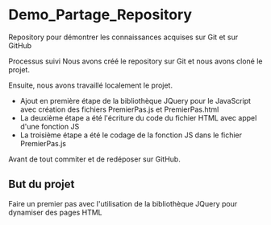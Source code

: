 # Demo_Partage_Repository
Repository pour démontrer les connaissances acquises sur Git et sur GitHub

Processus suivi
Nous avons créé le repository sur Git et nous avons cloné le projet.

Ensuite, nous avons travaillé localement le projet.

+ Ajout en première étape de la bibliothèque JQuery pour le JavaScript avec création des fichiers PremierPas.js et PremierPas.html
+ La deuxième étape a été l'écriture du code du fichier HTML avec appel d'une fonction JS
+ La troisième étape a été le codage de la fonction JS dans le fichier PremierPas.js

Avant de tout commiter et de redéposer sur GitHub.

## But du projet
Faire un premier pas avec l'utilisation de la bibliothèque JQuery pour dynamiser des pages HTML
